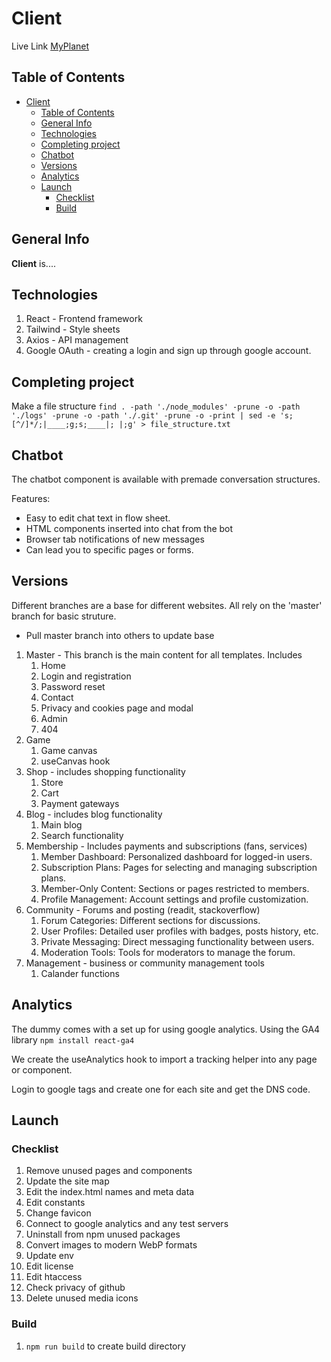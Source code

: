 # Client

Live Link [MyPlanet](https://myplanetview.netlify.app/)

## Table of Contents

- [Client](#client)
  - [Table of Contents](#table-of-contents)
  - [General Info](#general-info)
  - [Technologies](#technologies)
  - [Completing project](#completing-project)
  - [Chatbot](#chatbot)
  - [Versions](#versions)
  - [Analytics](#analytics)
  - [Launch](#launch)
    - [Checklist](#checklist)
    - [Build](#build)

## General Info

**Client** is....

## Technologies

1. React - Frontend framework
2. Tailwind - Style sheets
3. Axios - API management
4. Google OAuth - creating a login and sign up through google account.

## Completing project

Make a file structure
`find . -path './node_modules' -prune -o -path './logs' -prune -o -path './.git' -prune -o -print | sed -e 's;[^/]*/;|____;g;s;____|; |;g' > file_structure.txt`

## Chatbot

The chatbot component is available with premade conversation structures.

Features:

- Easy to edit chat text in flow sheet.
- HTML components inserted into chat from the bot
- Browser tab notifications of new messages
- Can lead you to specific pages or forms.

## Versions

Different branches are a base for different websites. All rely on the 'master' branch for basic struture.

- Pull master branch into others to update base

1. Master - This branch is the main content for all templates. Includes
   1. Home
   2. Login and registration
   3. Password reset
   4. Contact
   5. Privacy and cookies page and modal
   6. Admin
   7. 404
2. Game
   1. Game canvas
   2. useCanvas hook
3. Shop - includes shopping functionality
   1. Store
   2. Cart
   3. Payment gateways
4. Blog - includes blog functionality
   1. Main blog
   2. Search functionality
5. Membership - Includes payments and subscriptions (fans, services)
   1. Member Dashboard: Personalized dashboard for logged-in users.
   2. Subscription Plans: Pages for selecting and managing subscription plans.
   3. Member-Only Content: Sections or pages restricted to members.
   4. Profile Management: Account settings and profile customization.
6. Community - Forums and posting (readit, stackoverflow)
   1. Forum Categories: Different sections for discussions.
   2. User Profiles: Detailed user profiles with badges, posts history, etc.
   3. Private Messaging: Direct messaging functionality between users.
   4. Moderation Tools: Tools for moderators to manage the forum.
7. Management - business or community management tools
   1. Calander functions

## Analytics

The dummy comes with a set up for using google analytics.
Using the GA4 library `npm install react-ga4`

We create the useAnalytics hook to import a tracking helper into any page or component.

Login to google tags and create one for each site and get the DNS code.

## Launch

### Checklist

1. Remove unused pages and components
2. Update the site map
3. Edit the index.html names and meta data
4. Edit constants
5. Change favicon
6. Connect to google analytics and any test servers
7. Uninstall from npm unused packages
8. Convert images to modern WebP formats
9. Update env
10. Edit license
11. Edit htaccess
12. Check privacy of github
13. Delete unused media icons

### Build

1. `npm run build` to create build directory